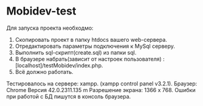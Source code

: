 # Mobidev-test
Для запуска проекта необходмо:
1. Скопировать проект в папку htdocs вашего web-сервера.
2. Отредактировать параметры подключения к MySql серверу.
3. Выполнить sql-скрипт(create.sql) из папки sql.
4. В браузере набрать(зависит от настроек пользователя) : [localhost]/testMobidev/index.php.
5. Всё должно работать.

Тестировалось на сервере: xampp. (xampp control panel v3.2.1).
Браузер: Chrome Версия 42.0.2311.135 m
Разрешение экрана: 1366 х 768. 
Ошибки при работой с БД пишутся в консоль браузера.
